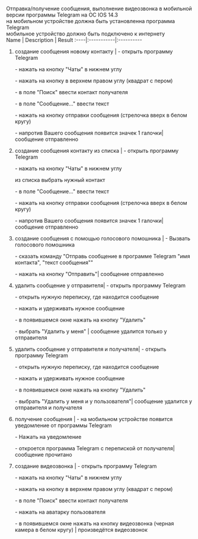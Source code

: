 Отправка/получение сообщения, выполнение видеозвонка в мобильной версии программы Telegram на ОС IOS 14.3 <br/>
на мобильном устройстве должна быть установленна программа Telegram <br/>
мобильное устройство должно быть подключено к интернету <br/>
Name | Description | Result
:----|:-----------|:----------
1. создание сообщения новому контакту | - открыть программу Telegram <p> - нажать на кнопку "Чаты" в нижнем углу<p> - нажать на кнопку в верхнем правом углу (квадрат с пером) <p> - в поле "Поиск" ввести контакт получателя <p> - в поле "Сообщение..." ввести текст <p> - нажать на кнопку отправки сообщения (стрелочка вверх в белом кругу) <p> - напротив Вашего сообщения появится значек 1 галочки| сообщение отправленно
2. создание сообщения контакту из списка | - открыть программу Telegram <p> - нажать на кнопку "Чаты" в нижнем углу <p> из списка выбрать нужный контакт <p> - в поле "Сообщение..." ввести текст <p> - нажать на кнопку отправки сообщения (стрелочка вверх в белом кругу) <p> - напротив Вашего сообщения появится значек 1 галочки| сообщение отправленно
3. создание сообщения с помощью голосового помошника | - Вызвать голосового помошника <p> - сказать команду "Отправь сообщение в программе Telegram "имя контакта", "текст сообщения"" <p> - нажать на кнопку "Отправить"| сообщение отправленно
4. удалить сообщение у отправителя| - открыть программу Telegram <p> - открыть нужную переписку, где находится сообщение <p> - нажать и удерживать нужное сообщение <p> - в появившемся окне нажать на кнопку "Удалить" <p> - выбрать "Удалить у меня" | сообщение удалится только у отправителя
5. удалить сообщение у отправителя и получателя| - открыть программу Telegram <p> - открыть нужную переписку, где находится сообщение <p> - нажать и удерживать нужное сообщение <p> - в появившемся окне нажать на кнопку "Удалить" <p> - выбрать "Удалить у меня и у пользователя"| сообщение удалится у отправителя и получателя
6. получение сообщения | - на мобильном устройстве появится уведомление от программы Telegram <p> - Нажать на уведомление <p> - откроется программа Telegram с перепиской от получателя|сообщение прочитано
7. создание видеозвонка | - открыть программу Telegram <p> - нажать на кнопку "Чаты" в нижнем углу<p> - нажать на кнопку в верхнем правом углу (квадрат с пером) <p> - в поле "Поиск" ввести контакт получателя <p> - нажать на аватарку пользователя <p> - в появившемся окне нажать на кнопку видеозвонка (черная камера в белом кругу) | произведётся видеозвонок

